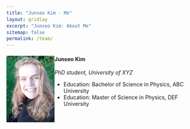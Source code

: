 ```yaml
---
title: "Junseo Kim - Me"
layout: gridlay
excerpt: "Junseo Kim: About Me"
sitemap: false
permalink: /team/
---
```


<div class="row">
  <div class="col-sm-6 clearfix">
    <img src="/images/teampic/junseo_kim.png" class="img-responsive" width="25%" style="float: left" />
    <h4>Junseo Kim</h4>
    <i>PhD student, University of XYZ</i>
    <ul style="overflow: hidden">
      <li>Education: Bachelor of Science in Physics, ABC University</li>
      <li>Education: Master of Science in Physics, DEF University</li>
    </ul>
  </div>
</div>

